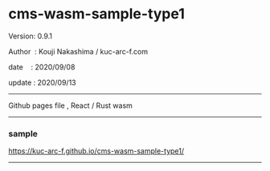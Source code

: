 ﻿# cms-wasm-sample-type1

 Version: 0.9.1

 Author  : Kouji Nakashima / kuc-arc-f.com

 date    : 2020/09/08

 update : 2020/09/13

***

Github pages file , React / Rust wasm

***
### sample 

https://kuc-arc-f.github.io/cms-wasm-sample-type1/

***


